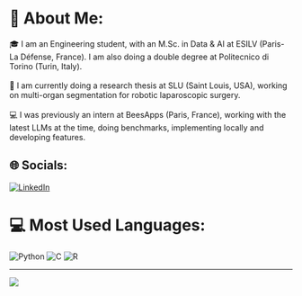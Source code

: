 # 💫 About Me:
🎓 I am an Engineering student, with an M.Sc. in Data & AI at ESILV (Paris-La Défense, France). I am also doing a double degree at Politecnico di Torino (Turin, Italy).<br><br>
🔬 I am currently doing a research thesis at SLU (Saint Louis, USA), working on multi-organ segmentation for robotic laparoscopic surgery.<br><br>
💻 I was previously an intern at BeesApps (Paris, France), working with the latest LLMs at the time, doing benchmarks, implementing locally and developing features.

## 🌐 Socials:
[![LinkedIn](https://img.shields.io/badge/LinkedIn-%230077B5.svg?logo=linkedin&logoColor=white)](https://linkedin.com/in/ewen-rondel) 

# 💻 Most Used Languages:
![Python](https://img.shields.io/badge/python-3670A0?style=for-the-badge&logo=python&logoColor=ffdd54)
![C](https://img.shields.io/badge/c-%2300599C.svg?style=for-the-badge&logo=c&logoColor=white)
![R](https://img.shields.io/badge/r-%23276DC3.svg?style=for-the-badge&logo=r&logoColor=white)

---
[![](https://visitcount.itsvg.in/api?id=RONDEL-Ewen&icon=5&color=12)](https://visitcount.itsvg.in)

<!-- Proudly created with GPRM ( https://gprm.itsvg.in ) -->
